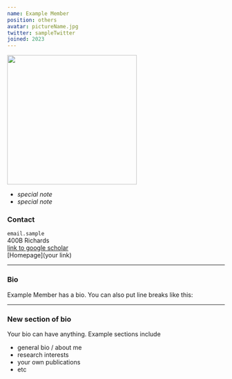 ```yaml
---
name: Example Member
position: others
avatar: pictureName.jpg
twitter: sampleTwitter
joined: 2023
---
```


<img width="300" src="{{site.baseurl}}/images/people/{{page.avatar}}" data-action="zoom">

- _special note_<br>
- _special note_

### Contact

<i class="fa fa-envelope-o"></i>  `email.sample`<br>
<i class="fa fa-building"></i> 400B Richards <br>
<i class="fa fa-bar-chart"></i> [link to google scholar](https://scholar.google.com/) <br>
 [Homepage](your link) <br>

<hr>

### Bio
Example Member has a bio. You can also put line breaks like this:

<hr>

### New section of bio
Your bio can have anything. Example sections include
- general bio / about me
- research interests
- your own publications
- etc